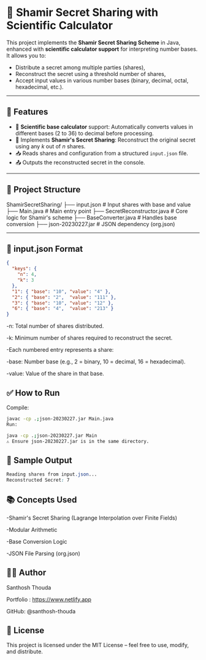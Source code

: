 # 🔐 Shamir Secret Sharing with Scientific Calculator

This project implements the **Shamir Secret Sharing Scheme** in Java, enhanced with **scientific calculator support** for interpreting number bases. It allows you to:
- Distribute a secret among multiple parties (shares),
- Reconstruct the secret using a threshold number of shares,
- Accept input values in various number bases (binary, decimal, octal, hexadecimal, etc.).

---

## 📌 Features

- 🔢 **Scientific base calculator** support: Automatically converts values in different bases (2 to 36) to decimal before processing.
- 🔐 Implements **Shamir's Secret Sharing**: Reconstruct the original secret using any _k_ out of _n_ shares.
- 📥 Reads shares and configuration from a structured `input.json` file.
- 📤 Outputs the reconstructed secret in the console.

---

## 📁 Project Structure

ShamirSecretSharing/
├── input.json # Input shares with base and value
├── Main.java # Main entry point
├── SecretReconstructor.java # Core logic for Shamir's scheme
├── BaseConverter.java # Handles base conversion
├── json-20230227.jar # JSON dependency (org.json)

---

## 📄 input.json Format

```json
{
  "keys": {
    "n": 4,
    "k": 3
  },
  "1": { "base": "10", "value": "4" },
  "2": { "base": "2",  "value": "111" },
  "3": { "base": "10", "value": "12" },
  "6": { "base": "4",  "value": "213" }
}
```
-n: Total number of shares distributed.

-k: Minimum number of shares required to reconstruct the secret.

-Each numbered entry represents a share:

  -base: Number base (e.g., 2 = binary, 10 = decimal, 16 = hexadecimal).

  -value: Value of the share in that base.

## ✅ How to Run
Compile:
```bash
javac -cp .;json-20230227.jar Main.java
Run:
```
```bash
java -cp .;json-20230227.jar Main
⚠️ Ensure json-20230227.jar is in the same directory.
```
## 🧪 Sample Output
```css
Reading shares from input.json...
Reconstructed Secret: 7
```

## 📚 Concepts Used

-Shamir's Secret Sharing (Lagrange Interpolation over Finite Fields)

-Modular Arithmetic

-Base Conversion Logic

-JSON File Parsing (org.json)

## 👨‍💻 Author

Santhosh Thouda

Portfolio : https://www.netlify.app

GitHub: @santhosh-thouda

## 📜 License
This project is licensed under the MIT License – feel free to use, modify, and distribute.
